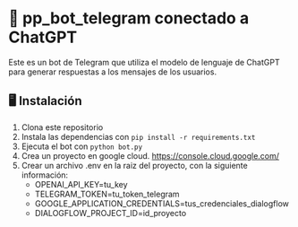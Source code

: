 # 🤖 pp_bot_telegram conectado a ChatGPT

Este es un bot de Telegram que utiliza el modelo de lenguaje de ChatGPT para generar respuestas a los mensajes de los usuarios.

## 🖥️ Instalación

1. Clona este repositorio
2. Instala las dependencias con `pip install -r requirements.txt`
3. Ejecuta el bot con `python bot.py`
4. Crea un proyecto en google cloud. https://console.cloud.google.com/
5. Crear un archivo .env en la raiz del proyecto, con la siguiente información:
   - OPENAI_API_KEY=tu_key
   - TELEGRAM_TOKEN=tu_token_telegram
   - GOOGLE_APPLICATION_CREDENTIALS=tus_credenciales_dialogflow
   - DIALOGFLOW_PROJECT_ID=id_proyecto

